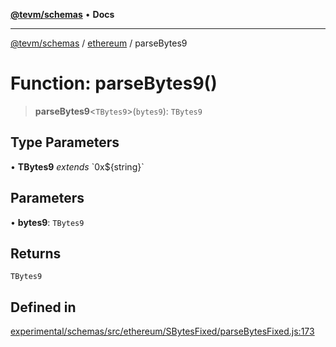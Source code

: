 [**@tevm/schemas**](../../README.md) • **Docs**

***

[@tevm/schemas](../../modules.md) / [ethereum](../README.md) / parseBytes9

# Function: parseBytes9()

> **parseBytes9**\<`TBytes9`\>(`bytes9`): `TBytes9`

## Type Parameters

• **TBytes9** *extends* \`0x$\{string\}\`

## Parameters

• **bytes9**: `TBytes9`

## Returns

`TBytes9`

## Defined in

[experimental/schemas/src/ethereum/SBytesFixed/parseBytesFixed.js:173](https://github.com/evmts/tevm-monorepo/blob/main/experimental/schemas/src/ethereum/SBytesFixed/parseBytesFixed.js#L173)

